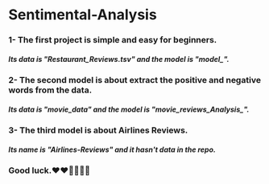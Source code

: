 # Sentimental-Analysis

### 1- The first project is simple and easy for beginners.
##### Its data is "Restaurant_Reviews.tsv" and the model is "model_".

### 2- The second model is about extract the positive and negative words from the data.
##### Its data is "movie_data" and the model is "movie_reviews_Analysis_".


### 3- The third model is about Airlines Reviews.
##### Its name is "Airlines-Reviews" and it hasn't data in the repo.

### Good luck.❤❤🤍🤍💌💌
